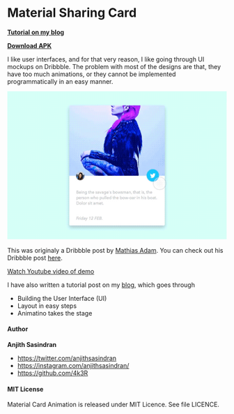 # Material Sharing Card 
**[Tutorial on my blog](http://anjithsasindran.in/blog/2015/08/15/material-sharing-card/)**

**[Download APK](https://s3.amazonaws.com/anjithsasindran.in/blog/assets/2015-08-15/material_sharing_card_v1.0.0.apk)**

I like user interfaces, and for that very reason, I like going through UI mockups on Dribbble. The problem with most of the designs are that, they have too much animations, or they cannot be implemented programmatically in an easy manner.

![Material Card Animation by Mathias Adam](/demo/screenshot.gif)

This was originaly a Dribbble post by [Mathias Adam](https://dribbble.com/Madgraphism). You can check out his Dribbble post [here](https://dribbble.com/shots/2089657-Materials-Sharing-Card).

[Watch Youtube video of demo](https://www.youtube.com/watch?v=_ZFpaOQg_vs)

I have also written a tutorial post on my [blog](http://anjithsasindran.in/blog/2015/09/05/material-card-animation/), which goes through
- Building the User Interface (UI)
- Layout in easy steps
- Animatino takes the stage

#### Author
**Anjith Sasindran**
- https://twitter.com/anjithsasindran
- https://instagram.com/anjithsasindran/
- https://github.com/4k3R

#### MIT License

Material Card Animation is released under MIT Licence. See file LICENCE.
